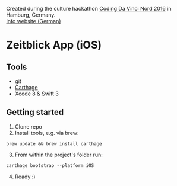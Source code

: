 Created during the culture hackathon [Coding Da Vinci Nord 2016](https://codingdavinci.de/) in Hamburg, Germany.    
[Info website (German)](https://hackdash.org/projects/57dd6cb2d9284f016c047471)

# Zeitblick App (iOS)

## Tools

- git
- [Carthage](https://github.com/Carthage/Carthage)
- Xcode 8 & Swift 3

## Getting started

1. Clone repo
2. Install tools, e.g. via brew:  

  ```
  brew update && brew install carthage
  ```

3. From within the project's folder run:

  ```
  carthage bootstrap --platform iOS
  ```

4. Ready :)
